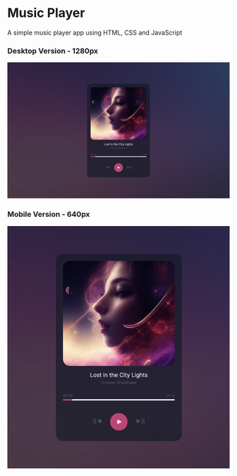 # Music Player

A simple music player app using HTML, CSS and JavaScript

### Desktop Version - 1280px
![Desktop Version](./public/assets/desktop.png)


### Mobile Version - 640px
![Mobile Version](./public/assets/mobile.png)